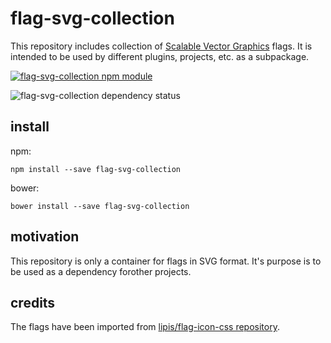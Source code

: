 # flag-svg-collection

This repository includes collection of [Scalable Vector Graphics](http://en.wikipedia.org/wiki/Scalable_Vector_Graphics) flags. It is intended to be used by different plugins, projects, etc. as a subpackage.

[![flag-svg-collection npm module](https://nodei.co/npm/flag-svg-collection.png?downloads=true&stars=true "flag-svg-collection npm module")](https://www.npmjs.com/package/flag-svg-collection)

![flag-svg-collection dependency status](https://david-dm.org/tkoomzaaskz/flag-svg-collection.png "flag-svg-collection dependency status")

## install

npm:

    npm install --save flag-svg-collection

bower:

    bower install --save flag-svg-collection

## motivation

This repository is only a container for flags in SVG format. It's purpose is to
be used as a dependency forother projects.

## credits

The flags have been imported from [lipis/flag-icon-css repository](https://github.com/lipis/flag-icon-css).
